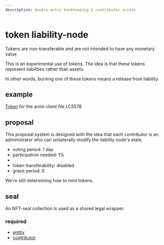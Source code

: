 ```yaml
---
description: double-entry bookkeeping & contributor access
---
```


# token liability-node

Tokens are non-transferable and are not intended to have any monetary value.

This is an experimental use of tokens. The idea is that these tokens represent liabilities rather than assets.&#x20;

In other words, burning one of these tokens means a release from liability.

## example

[Token](https://app.kali.gg/daos/137/0xfed8909bcbb6f4a0feb9e1ede3ee0d0e83f5ec21) for the anon client file LC5578

## proposal

This proposal system is designed with the idea that each contributor is an administrator who can unilaterally modify the liability node's state.

* voting period: 1 day&#x20;
* participation needed: 1%
*
* token transferability: disabled
* grace period: 0

We're still determining how to mint tokens.&#x20;

## seal

An NFT-seal collection is used as a shared legal wrapper.

### required

* [entity](../seal/entity.md)
* [contributor](../seal/contributor.md)
